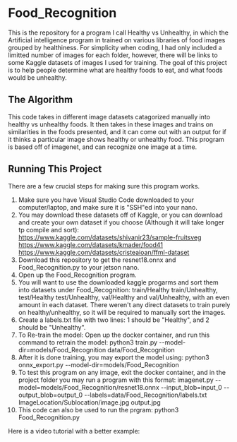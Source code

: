 # Food_Recognition
This is the repository for a program I call Healthy vs Unhealthy, in which the Artificial intelligence program in trained on various libraries of food images grouped by healthiness. For simplicity when coding, I had only included a limitted number of images for each folder, however, there will be links to some Kaggle datasets of images I used for training. The goal of this project is to help people determine what are healthy foods to eat, and what foods would be unhealthy.


## The Algorithm
This code takes in different image datasets catagorized manually into healthy vs unhealthy foods. It then takes in these images and trains on similarities in the foods presented, and it can come out with an output for if it thinks a particular image shows healthy or unhealthy food. This program is based off of imagenet, and can recognize one image at a time. 

## Running This Project
There are a few crucial steps for making sure this program works.
1. Make sure you have Visual Studio Code downloaded to your computer/laptop, and make sure it is "SSH"ed into your nano.
2. You may download these datasets off of Kaggle, or you can download and create your own dataset if you choose (Although it will take longer tp compile and sort):
https://www.kaggle.com/datasets/shivanir23/sample-fruitsveg
https://www.kaggle.com/datasets/kmader/food41
https://www.kaggle.com/datasets/cristeaioan/ffml-dataset
3. Download this repository to get the resnet18.onnx and Food_Recognition.py to your jetson nano.
4. Open up the Food_Recognition program.
5. You will want to use the downloaded kaggle progarms and sort them into datasets under Food_Recognition: train/Healthy train/Unhealthy, test/Healthy test/Unhealthy, val/Healthy and val/Unhealthy, with an even amount in each dataset. There weren't any direct datasets to train purely on healthy/unhealthy, so it will be required to manually sort the images.
6. Create a labels.txt file with two lines: 1 should be "Healthy", and 2 should be "Unhealthy". 
7. To Re-train the model: Open up the docker container, and run this command to retrain the model:  python3 train.py --model-dir=models/Food_Recognition data/Food_Recognition
8. After it is done training, you may export the model using: python3 onnx_export.py --model-dir=models/Food_Recognition
9. To test this program on any image, exit the docker container, and in the project folder you may run a program with this format: imagenet.py --model=models/Food_Recognition/resnet18.onnx --input_blob=input_0 --output_blob=output_0 --labels=data/Food_Recognition/labels.txt ImageLocation/Sublocation/image.jpg output.jpg
10. This code can also be used to run the prgram: python3 Food_Recognition.py

Here is a video tutorial with a better example:
